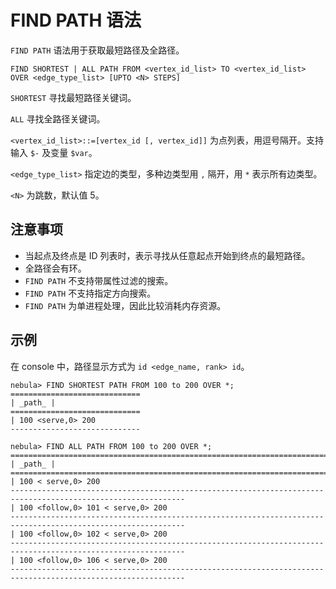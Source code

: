 # FIND PATH 语法

`FIND PATH` 语法用于获取最短路径及全路径。

```ngql
FIND SHORTEST | ALL PATH FROM <vertex_id_list> TO <vertex_id_list>
OVER <edge_type_list> [UPTO <N> STEPS]
```

`SHORTEST` 寻找最短路径关键词。

`ALL` 寻找全路径关键词。

`<vertex_id_list>::=[vertex_id [, vertex_id]]` 为点列表，用逗号隔开。支持输入 ```$-``` 及变量 ```$var```。

`<edge_type_list>` 指定边的类型，多种边类型用 ```,``` 隔开，用 ```*``` 表示所有边类型。

`<N>` 为跳数，默认值 5。

## 注意事项

- 当起点及终点是 ID 列表时，表示寻找从任意起点开始到终点的最短路径。
- 全路径会有环。
- `FIND PATH` 不支持带属性过滤的搜索。
- `FIND PATH` 不支持指定方向搜索。
- `FIND PATH` 为单进程处理，因此比较消耗内存资源。

## 示例

在 console 中，路径显示方式为 `id <edge_name, rank> id`。

```ngql
nebula> FIND SHORTEST PATH FROM 100 to 200 OVER *;
=============================
| _path_ |
=============================
| 100 <serve,0> 200
-----------------------------
```

```ngql
nebula> FIND ALL PATH FROM 100 to 200 OVER *;
=============================================================================================================
| _path_ |
=============================================================================================================
| 100 < serve,0> 200
-------------------------------------------------------------------------------------------------------------
| 100 <follow,0> 101 < serve,0> 200
-------------------------------------------------------------------------------------------------------------
| 100 <follow,0> 102 < serve,0> 200
-------------------------------------------------------------------------------------------------------------
| 100 <follow,0> 106 < serve,0> 200
-------------------------------------------------------------------------------------------------------------
```
